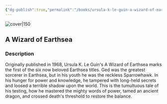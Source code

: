 ```yaml
---
{"dg-publish":true,"permalink":"/books/ursula-k-le-guin-a-wizard-of-earthsea/","title":"\"A Wizard of Earthsea\"","tags":["Fantasy","classic"]}
---
```




![cover|150](http://books.google.com/books/content?id=FD72ekYZqIkC&printsec=frontcover&img=1&zoom=1&edge=curl&source=gbs_api)

## A Wizard of Earthsea

### Description

Originally published in 1968, Ursula K. Le Guin's A Wizard of Earthsea marks the first of the six now beloved Earthsea titles. Ged was the greatest sorcerer in Earthsea, but in his youth he was the reckless Sparrowhawk. In his hunger for power and knowledge, he tampered with long-held secrets and loosed a terrible shadow upon the world. This is the tumultuous tale of his testing, how he mastered the mighty words of power, tamed an ancient dragon, and crossed death's threshold to restore the balance.
```